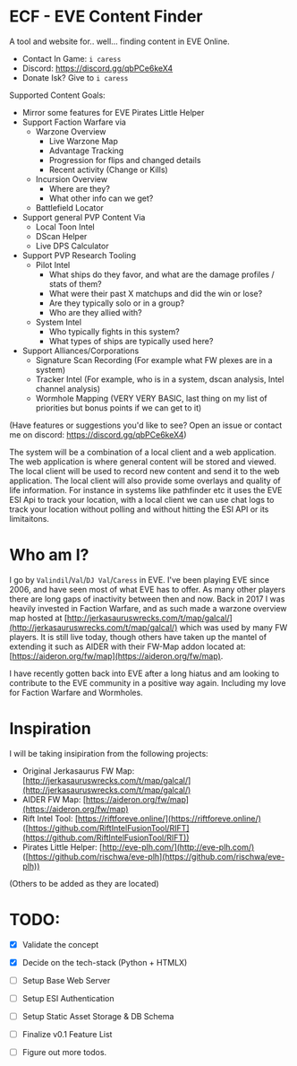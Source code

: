 # ECF - EVE Content Finder

A tool and website for.. well... finding content in EVE Online.

- Contact In Game: `i caress`
- Discord: https://discord.gg/qbPCe6keX4
- Donate Isk? Give to `i caress`

Supported Content Goals:
- Mirror some features for EVE Pirates Little Helper
- Support Faction Warfare via
    - Warzone Overview
        - Live Warzone Map
        - Advantage Tracking
        - Progression for flips and changed details
        - Recent activity (Change or Kills)
    - Incursion Overview
        - Where are they?
        - What other info can we get?
    - Battlefield Locator
- Support general PVP Content Via
    - Local Toon Intel
    - DScan Helper
    - Live DPS Calculator
- Support PVP Research Tooling
    - Pilot Intel
        - What ships do they favor, and what are the damage profiles / stats of them?
        - What were their past X matchups and did the win or lose?
        - Are they typically solo or in a group?
        - Who are they allied with?
    - System Intel
        - Who typically fights in this system?
        - What types of ships are typically used here?
- Support Alliances/Corporations
    - Signature Scan Recording (For example what FW plexes are in a system)
    - Tracker Intel (For example, who is in a system, dscan analysis, Intel channel analysis)
    - Wormhole Mapping (VERY VERY BASIC, last thing on my list of priorities but bonus points if we can get to it)

(Have features or suggestions you'd like to see? Open an issue or contact me on discord: https://discord.gg/qbPCe6keX4)

The system will be a combination of a local client and a web application. The web application is where general content will be stored and viewed. The local client will be used to record new content and send it to the web application. The local client will also provide some overlays and quality of life information. For instance in systems like pathfinder etc it uses the EVE ESI Api to track your location, with a local client we can use chat logs to track your location without polling and without hitting the ESI API or its limitaitons.


# Who am I?

I go by `Valindil`/`Val`/`DJ Val`/`Caress` in EVE. I've been playing EVE since 2006, and have seen most of what EVE has to offer. As many other players there are long gaps of inactivity between then and now. Back in 2017 I was heavily invested in Faction Warfare, and as such made a warzone overview map hosted at [http://jerkasauruswrecks.com/t/map/galcal/](http://jerkasauruswrecks.com/t/map/galcal/) which was used by many FW players. It is still live today, though others have taken up the mantel of extending it such as AIDER with their FW-Map addon located at: [https://aideron.org/fw/map](https://aideron.org/fw/map).

I have recently gotten back into EVE after a long hiatus and am looking to contribute to the EVE community in a positive way again. Including my love for Faction Warfare and Wormholes. 

# Inspiration

I will be taking insipiration from the following projects:

- Original Jerkasaurus FW Map: [http://jerkasauruswrecks.com/t/map/galcal/](http://jerkasauruswrecks.com/t/map/galcal/)
- AIDER FW Map: [https://aideron.org/fw/map](https://aideron.org/fw/map)
- Rift Intel Tool: [https://riftforeve.online/](https://riftforeve.online/) ([https://github.com/RiftIntelFusionTool/RIFT](https://github.com/RiftIntelFusionTool/RIFT))
- Pirates Little Helper: [http://eve-plh.com/](http://eve-plh.com/) ([https://github.com/rischwa/eve-plh](https://github.com/rischwa/eve-plh))

(Others to be added as they are located)


# TODO:

- [x] Validate the concept
- [x] Decide on the tech-stack (Python + HTMLX)
- [ ] Setup Base Web Server
- [ ] Setup ESI Authentication
- [ ] Setup Static Asset Storage & DB Schema
- [ ] Finalize v0.1 Feature List
- [ ] Figure out more todos.

